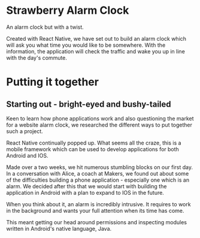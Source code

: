 # Strawberry Alarm Clock

An alarm clock but with a twist.

Created with React Native, we have set out to build an alarm clock which will ask you what time you would like to be somewhere. With the information, the application will check the traffic and wake you up in line with the day's commute.

# Putting it together

## Starting out - bright-eyed and bushy-tailed

Keen to learn how phone applications work and also questioning the market for a website alarm clock, we researched the different ways to put together such a project.

React Native continually popped up. What seems all the craze, this is a mobile framework which can be used to develop applications for both Android and IOS.

Made over a two weeks, we hit numerous stumbling blocks on our first day. In a conversation with Alice, a coach at Makers, we found out about some of the difficulties building a phone application - especially one which is an alarm. We decided after this that we would start with building the application in Android with a plan to expand to IOS in the future.

When you think about it, an alarm is incredibly intrusive. It requires to work in the background and wants your full attention when its time has come.

This meant getting our head around permissions and inspecting modules written in Android's native language, Java.

## 
